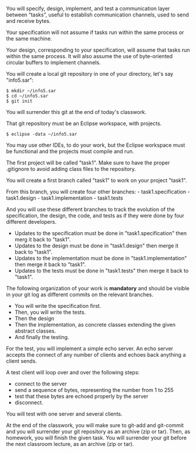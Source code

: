 
You will specify, design, implement, and test a communication layer between “tasks”, 
useful to establish communication channels, used to send and receive bytes. 

Your specification will not assume if tasks run within the same process or the same machine.

Your design, corresponding to your specification, will assume that tasks run within
the same process. It will also assume the use of byte-oriented circular buffers
to implement channels.

You will create a local git repository in one of your directory,
let's say "info5.sar":

    $ mkdir ~/info5.sar
    $ cd ~/info5.sar
    $ git init

You will surrender this git at the end of today's classwork.

That git repository must be an Eclipse workspace, with projects.

    $ eclipse -data ~/info5.sar
    
You may use other IDEs, to do your work, but the Eclipse workspace
must be functional and the projects must compile and run.

The first project will be called "task1". Make sure to have
the proper .gitignore to avoid adding class files to the repository.

You will create a first branch called "task1" to work on your
project "task1". 

From this branch, you will create four other branches:
     - task1.specification
     - task1.design
     - task1.implementation
     - task1.tests

And you will use these different branches to track the evolution
of the specification, the design, the code, and tests as if they
were done by four different developers.

  - Updates to the specification must be done in "task1.specification"
    then merg it back to "task1". 
  - Updates to the design must be done in "task1.design"
    then merge  it back to "task1". 
  - Updates to the implementation must be done in "task1.implementation"
    then merge it back to "task1". 
  - Updates to the tests must be done in "task1.tests"
    then merge it back to "task1". 

The following organization of your work is **mandatory**
and should be visible in your git log as different commits
on the relevant branches.

  - You will write the specification first.
  - Then, you will write the tests.
  - Then the design
  - Then the implementation, as concrete classes
    extending the given abstract classes.
  - And finally the testing.

For the test, you will implement a simple echo server. An echo server
accepts the connect of any number of clients and echoes back anything
a client sends.

A test client will loop over and over the following steps:
  - connect to the server
  - send a sequence of bytes, representing the number from 1 to 255
  - test that these bytes are echoed properly by the server
  - disconnect.

You will test with one server and several clients.

At the end of the classwork, you will make sure to git-add and git-commit
and you will surrender your git repository as an archive (zip or tar).
Then, as homework, you will finish the given task. You will surrender
your git before the next classroom lecture, as an archive (zip or tar).
